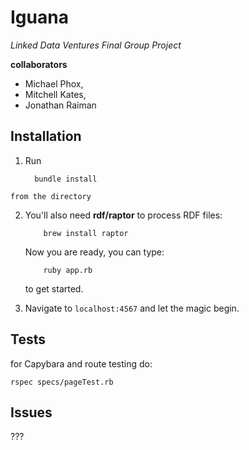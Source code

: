 Iguana
======
*Linked Data Ventures Final Group Project*


**collaborators**
*    Michael Phox,
*    Mitchell Kates,
*    Jonathan Raiman


Installation
------------


1.    Run

	    	bundle install

	from the directory

2.	You'll also need **rdf/raptor** to process RDF files:

	    	brew install raptor

	Now you are ready, you can type:

	    	ruby app.rb

	to get started.

3.	Navigate to ``localhost:4567`` and let the magic begin.

Tests
-----

for Capybara and route testing do:

    rspec specs/pageTest.rb

Issues
------
???
